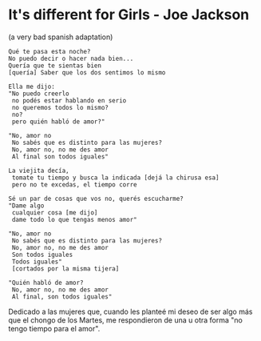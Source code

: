 # It's different for Girls - Joe Jackson

(a very bad spanish adaptation)

    Qué te pasa esta noche?
    No puedo decir o hacer nada bien...
    Quería que te sientas bien
    [quería] Saber que los dos sentimos lo mismo
    
    Ella me dijo:
    "No puedo creerlo
     no podés estar hablando en serio
     no queremos todos lo mismo?
     no?
     pero quién habló de amor?"
    
    "No, amor no
     No sabés que es distinto para las mujeres?
     No, amor no, no me des amor
     Al final son todos iguales"
    
    La viejita decía,
     tomate tu tiempo y busca la indicada [dejá la chirusa esa]
     pero no te excedas, el tiempo corre
    
    Sé un par de cosas que vos no, querés escucharme?
    "Dame algo
     cualquier cosa [me dijo]
     dame todo lo que tengas menos amor"
    
    "No, amor no
     No sabés que es distinto para las mujeres?
     No, amor no, no me des amor
     Son todos iguales
     Todos iguales"
     [cortados por la misma tijera]
    
    "Quién habló de amor?
     No, amor no, no me des amor
     Al final, son todos iguales"


Dedicado a las mujeres que, cuando les planteé mi deseo de ser algo más que el chongo de los Martes, me respondieron de
una u otra forma "no tengo tiempo para el amor".
